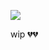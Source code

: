 ![](https://komarev.com/ghpvc/?username=astrobarrage&color=lightgrey&label=𝜗+cultists&abbreviated=true)

wip 💔💔
